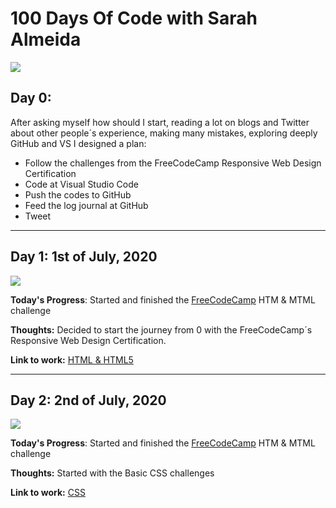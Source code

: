 <h1>100 Days Of Code with Sarah Almeida</h1>






  ![](https://media.giphy.com/media/S8ToH7Zt8gZ4u2iClh/giphy.gif) 


## Day 0: 

After asking myself how should I start, reading a lot on blogs and Twitter about other people´s experience, making many mistakes, exploring deeply GitHub and VS I designed a plan:

- Follow the challenges from the FreeCodeCamp Responsive Web Design Certification
- Code at Visual Studio Code
- Push the codes to GitHub
- Feed the log journal at GitHub
- Tweet

 

_______
<h2 align=”center”>Day 1: 1st of July, 2020</h2>

<a href="https://lh3.googleusercontent.com/xxFrkXmVT3IQE1uDJOGzpTo0OJskjvnmqnlz12KBEUxBTDC9K0CHdwZLuJ6Ym-RBGq0m-f6bymK85HULQfc-lxme3AOzD99FLZs01ZLENFAwUfAW1CynFBCngpTP-q1lcJj5VSPgcw=w2400?source=screenshot.guru"> <img src="https://lh3.googleusercontent.com/xxFrkXmVT3IQE1uDJOGzpTo0OJskjvnmqnlz12KBEUxBTDC9K0CHdwZLuJ6Ym-RBGq0m-f6bymK85HULQfc-lxme3AOzD99FLZs01ZLENFAwUfAW1CynFBCngpTP-q1lcJj5VSPgcw=w600-h315-p-k" /> </a>

**Today's Progress**: Started and finished the [FreeCodeCamp](https://www.freecodecamp.org/learn) HTM & MTML challenge 

**Thoughts:** Decided to start the journey from 0 with the FreeCodeCamp´s Responsive Web Design Certification.

**Link to work:** [HTML & HTML5](https://github.com/sarahdialmeida/html-html5/blob/master/HTML-HTML5.html)
 

_________
### <h2 align=”center”>Day 2: 2nd of July, 2020</h2>


<a href="https://lh3.googleusercontent.com/Qhd8anhRp_s7OUtwWd0QrVVQKY_qZJNlgVuPv-1i2R_3rABwm_5zr3aXJMzgiPm-wmkobvatUiI5bYj-p15WIE0YmkqJj4yRF_nWGeR2yRXmTw6xvJJdNmV73_Euz6MS6Omdf82kMA=w2400?source=screenshot.guru"> <img src="https://lh3.googleusercontent.com/Qhd8anhRp_s7OUtwWd0QrVVQKY_qZJNlgVuPv-1i2R_3rABwm_5zr3aXJMzgiPm-wmkobvatUiI5bYj-p15WIE0YmkqJj4yRF_nWGeR2yRXmTw6xvJJdNmV73_Euz6MS6Omdf82kMA=w600-h315-p-k" /> </a>


**Today's Progress**: Started and finished the [FreeCodeCamp](https://www.freecodecamp.org/learn) HTM & MTML challenge 

**Thoughts:** Started with the Basic CSS challenges

**Link to work:** [CSS](https://github.com/sarahdialmeida/CSS)
 




